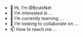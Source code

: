 - 👋 Hi, I’m @BruteNet
- 👀 I’m interested in ...
- 🌱 I’m currently learning ...
- 💞️ I’m looking to collaborate on ...
- 📫 How to reach me ...

<!---
BruteNet/BruteNet is a ✨ special ✨ repository because its `README.md` (this file) appears on your GitHub profile.
You can click the Preview link to take a look at your changes.
--->
